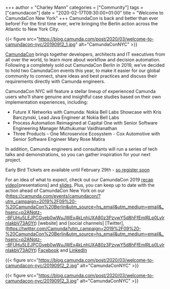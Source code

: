 +++
author = "Charley Mann"
categories = ["Community"]
tags = ["camundacon"]
date = "2020-02-17T09:30:00+01:00"
title = "Welcome to CamundaCon New York"
+++
CamundaCon is back and better than ever before! For the first time ever, we’re bringing the Berlin action across the Atlantic to New York City.

<!--more-->

{{< figure src="https://blog.camunda.com/post/2020/03/welcome-to-camundacon-nyc/20190912_1.jpg" alt="CamundaConNYC" >}}

[CamundaCon](https://www.camundacon.com/) brings together developers, architects and IT executives from all over the world, to learn more about workflow and decision automation. Following a completely sold out CamundaCon Berlin in 2019, we’ve decided to hold two CamundaCon events this year, to make it easier for our global community to connect, share ideas and best practices and discuss their requirements directly with Camunda engineers.

CamundaCon NYC will feature a stellar lineup of experienced Camunda users who’ll share genuine and insightful case studies based on their own implementation experiences, including:

* Future X Networks with Camunda: Nokia Bell Labs Showcase with Kris Barczynski, Lead Java Engineer at Nokia Bell Labs
* Process Automation Reimagined at Capital One with Senior Software Engineering Manager Muthukumar Vaidhianathan
* Three Products – One Microservice Ecosystem - Cox Automotive with Senior Software Engineer Mary Rose Matira

In addition, Camunda engineers and consultants will run a series of tech talks and demonstrations, so you can gather inspiration for your next project.

Early Bird Tickets are available until February 29th - [so register soon](https://www.camundacon.com/)

For an idea of what to expect, check out our CamundaCon 2019 [recap video](https://www.youtube.com/playlist?list=PLJG25HlmvsOUIYnclbT4ZTuCcwOhvJBXC&utm_campaign=2019%2F09%20-%20CamundaCon%20Berlin&utm_source=hs_email&utm_medium=email&_hsenc=p2ANqtz--6FUHu5LEJPCGveb0wWuJWEx4kLnhUXA80z3PzvwY5d8hFfEmlRLp0LylrnIakbV73A0Yt)[presentations] and [slides](https://www.slideshare.net/camunda/presentations?utm_campaign=2019%2F09%20-%20CamundaCon%20Berlin&utm_source=hs_email&utm_medium=email&_hsenc=p2ANqtz--6FUHu5LEJPCGveb0wWuJWEx4kLnhUXA80z3PzvwY5d8hFfEmlRLp0LylrnIakbV73A0Yt). Plus, you can keep up to date with the action ahead of CamundaCon New York on our (https://camunda.com/events/camundacon/?utm_campaign=2019%2F09%20-%20CamundaCon%20Berlin&utm_source=hs_email&utm_medium=email&_hsenc=p2ANqtz--6FUHu5LEJPCGveb0wWuJWEx4kLnhUXA80z3PzvwY5d8hFfEmlRLp0LylrnIakbV73A0Yt) [website] and [social channels] [Twitter],(https://twitter.com/Camunda?utm_campaign=2019%2F09%20-%20CamundaCon%20Berlin&utm_source=hs_email&utm_medium=email&_hsenc=p2ANqtz--6FUHu5LEJPCGveb0wWuJWEx4kLnhUXA80z3PzvwY5d8hFfEmlRLp0LylrnIakbV73A0Yt) [Facebook](https://www.facebook.com/CamundaBPM/?utm_campaign=2019%2F09%20-%20CamundaCon%20Berlin&utm_source=hs_email&utm_medium=email&_hsenc=p2ANqtz--6FUHu5LEJPCGveb0wWuJWEx4kLnhUXA80z3PzvwY5d8hFfEmlRLp0LylrnIakbV73A0Yt) and [LinkedIn](https://www.linkedin.com/company/camunda-services-gmbh/?utm_campaign=2019%2F09%20-%20CamundaCon%20Berlin&utm_source=hs_email&utm_medium=email&_hsenc=p2ANqtz--6FUHu5LEJPCGveb0wWuJWEx4kLnhUXA80z3PzvwY5d8hFfEmlRLp0LylrnIakbV73A0Yt)

{{< figure src="https://blog.camunda.com/post/2020/03/welcome-to-camundacon-nyc/20190912_2.jpg" alt="CamundaConNYC" >}}

{{< figure src="https://blog.camunda.com/post/2020/03/welcome-to-camundacon-nyc/20190912_3.jpg" alt="CamundaConNYC" >}}
